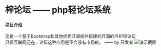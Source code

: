 # 梓论坛 —— php轻论坛系统

#### 项目介绍
这是一个基于Bootstrap和其他优秀开源插件搭建的开源的PHP轻论坛  
只要互联网还在，论坛这种应用是不会没有市场的。  ——  by 开发者
![演示截图](https://github.com/xujinliang/zibbs/blob/master/zibbs.png "演示截图")